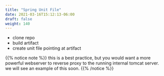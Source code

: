 ```yaml
---
title: "Spring Unit File"
date: 2021-03-16T15:12:13-06:00
draft: false
weight: 140
---
```


- clone repo
- build artifact
- create unit file pointing at artifact

{{% notice note %}}
this is a best practice, but you would want a more powerful webserver to reverse proxy to the running internal tomcat server. we will see an example of this soon.
{{% /notice %}}